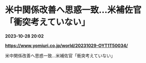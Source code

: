 # 米中関係改善へ思惑一致…米補佐官「衝突考えていない」

**2023-10-28 20:02**

**https://www.yomiuri.co.jp/world/20231029-OYT1T50034/**

米中関係改善へ思惑一致…米補佐官「衝突考えていない」
